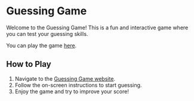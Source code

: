 # Guessing Game

Welcome to the Guessing Game! This is a fun and interactive game where you can test your guessing skills.

You can play the game [here](https://salvatoreamaddio.github.io/GuessingGame/).

## How to Play

1. Navigate to the [Guessing Game website](https://salvatoreamaddio.github.io/GuessingGame/).
2. Follow the on-screen instructions to start guessing.
3. Enjoy the game and try to improve your score!
